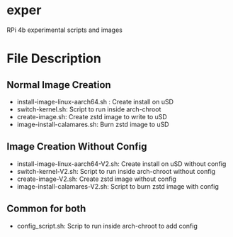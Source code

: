 # exper
RPi 4b experimental scripts and images

# File Description
## Normal Image Creation
- install-image-linux-aarch64.sh : Create install on uSD
- switch-kernel.sh: Script to run inside arch-chroot
- create-image.sh: Create zstd image to write to uSD
- image-install-calamares.sh: Burn zstd image to uSD
## Image Creation Without Config
- install-image-linux-aarch64-V2.sh: Create install on uSD without config
- switch-kernel-V2.sh: Script to run inside arch-chroot without config
- create-image-V2.sh: Create zstd image without config
- image-install-calamares-V2.sh: Script to burn zstd image with config
## Common for both
- config_script.sh: Scrip to run inside arch-chroot to add config


